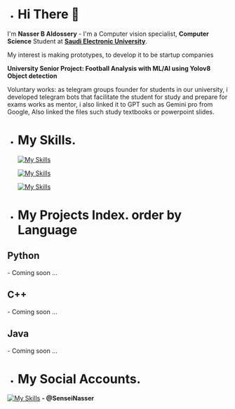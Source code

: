 - <H1> Hi There 👋</H1>
I'm **Nasser B Aldossery** - I'm a Computer vision specialist, **Computer Science** Student at <a href="https://seu.edu.sa/en/home/">**Saudi Electronic University**</a>.

My interest is making prototypes, to develop it to be startup companies

**University Senior Project: Football Analysis with ML/AI using Yolov8 Object detection**

Voluntary works: as telegram groups founder for students in our university, i developed telegram bots that facilitate the student for study and prepare for exams works as mentor, i also linked it to GPT such as Gemini pro from Google, Also linked the files such study textbooks or powerpoint slides. 

- <H1> My Skills. </H1>
 
  [![My Skills](https://skillicons.dev/icons?i=html,css,js)](https://skillicons.dev)

  [![My Skills](https://skillicons.dev/icons?i=py,cpp,java)](https://skillicons.dev)

  [![My Skills](https://skillicons.dev/icons?i=git,github,linux)](https://skillicons.dev)


  
- <H1> My Projects Index. order by Language</H1>
<H2>Python</H2>
- Coming soon ...
<H2>C++</H2>
- Coming soon ...
<H2>Java</H2>
- Coming soon ...


- <H1> My Social Accounts.</H1>
 [![My Skills](https://skillicons.dev/icons?i=twitter)](https://skillicons.dev)   **- @SenseiNasser**



  
<!---
NasserCzar/NasserCzar is a ✨ special ✨ repository because its `README.md` (this file) appears on your GitHub profile.
You can click the Preview link to take a look at your changes.
--->
